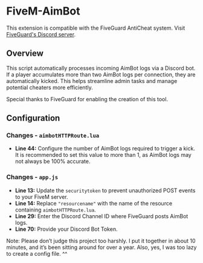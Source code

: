 # FiveM-AimBot

This extension is compatible with the FiveGuard AntiCheat system. Visit [FiveGuard's Discord server](https://discord.gg/fiveguard).

## Overview

This script automatically processes incoming AimBot logs via a Discord bot. If a player accumulates more than two AimBot logs per connection, they are automatically kicked. This helps streamline admin tasks and manage potential cheaters more efficiently.

Special thanks to FiveGuard for enabling the creation of this tool.

## Configuration

### Changes - `aimbotHTTPRoute.lua`

- **Line 44:** Configure the number of AimBot logs required to trigger a kick. It is recommended to set this value to more than 1, as AimBot logs may not always be 100% accurate.

### Changes - `app.js`

- **Line 13:** Update the `securitytoken` to prevent unauthorized POST events to your FiveM server.
- **Line 14:** Replace `"resourcename"` with the name of the resource containing `aimbotHTTPRoute.lua`.
- **Line 29:** Enter the Discord Channel ID where FiveGuard posts AimBot logs.
- **Line 70:** Provide your Discord Bot Token.


Note: Please don’t judge this project too harshly. I put it together in about 10 minutes, and it’s been sitting around for over a year. Also, yes, I was too lazy to create a config file. ^^
